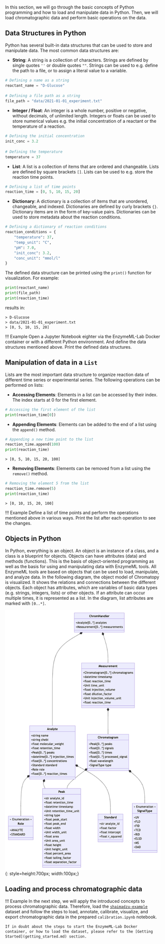 In this section, we will go through the basic concepts of Python programming and how to load and manipulate data in Python. Then, we will load chromatographic data and perform basic operations on the data.

## Data Structures in Python

Python has several built-in data structures that can be used to store and manipulate data. The most common data structures are:

- **String**: A string is a collection of characters. Strings are defined by single quotes `''` or double quotes `""`. Strings can be used to e.g. define the path to a file, or to assign a literal value to a variable.
```python
# Defining a name as a string
reactant_name = "D-Glucose"

# Defining a file path as a string
file_path = "data/2021-01-01_experiment.txt"
```

- **Integer / Float**: An integer is a whole number, positive or negative, without decimals, of unlimited length. Integers or floats can be used to store numerical values e.g. the initial concentration of a reactant or the temperature of a reaction.
```python
# Defining the initial concentration
init_conc = 3.2

# Defining the temperature
temperature = 37
```

- **List**: A list is a collection of items that are ordered and changeable. Lists are defined by square brackets `[]`. Lists can be used to e.g. store the reaction time points.
```python
# Defining a list of time points
reaction_time = [0, 5, 10, 15, 20]
```

- **Dictionary**: A dictionary is a collection of items that are unordered, changeable, and indexed. Dictionaries are defined by curly brackets `{}`. Dictionary items are in the form of key-value pairs. Dictionaries can be used to store metadata about the reaction conditions.
```python
# Defining a dictionary of reaction conditions
reaction_conditions = {
    "temperature": 37,
    "temp_unit": "C",
    "pH": 7.0,
    "init_conc": 3.2,
    "conc_unit": "mmol/l"
}
```


The defined data structure can be printed using the `print()` function for visualization. For example:
```python
print(reactant_name)
print(file_path)
print(reaction_time)
```
results in:
```text
> D-Glucose
> data/2021-01-01_experiment.txt
> [0, 5, 10, 15, 20]
```

!!! Example
    Open a Jupyter Notebook eighter via the EnzymeML-Lab Docker container or with a different Python environment. And define the data structures mentioned above. Print the defined data structures.
    

## Manipulation of data in a `List`

Lists are the most important data structure to organize reaction data of different time series or experimental series. The following operations can be performed on lists:

- **Accessing Elements**: Elements in a list can be accessed by their index. The index starts at 0 for the first element.
```python
# Accessing the first element of the list
print(reaction_time[0])
```

- **Appending Elements**: Elements can be added to the end of a list using the `append()` method.
```python
# Appending a new time point to the list
reaction_time.append(100)
print(reaction_time)
```
```text
> [0, 5, 10, 15, 20, 100]
```

- **Removing Elements**: Elements can be removed from a list using the `remove()` method.
```python
# Removing the element 5 from the list
reaction_time.remove(5)
print(reaction_time)
```
```text
> [0, 10, 15, 20, 100]
```

!!! Example
    Define a list of time points and perform the operations mentioned above in various ways. Print the list after each operation to see the changes.

## Objects in Python

In Python, everything is an object. An object is an instance of a class, and a class is a blueprint for objects. Objects can have attributes (data) and methods (functions). This is the basis of object-oriented programming as well as the basis for using and manipulating data with EnzymeML tools. All EnzymeML tools are based on objects that can be used to load, manipulate, and analyze data. In the following diagram, the object model of Chromatopy is visualized. It shows the relations and connections between the different objects. Each object has attributes, which are variables of basic data types (e.g. strings, integers, lists) or other objects. If an attribute can occur multiple times, it is represented as a list. In the diagram, list attributes are marked with `[0..*]`. 

![EnzymeML Object Model](figs/model_chromatopy.png){: style=height:700px; width:100px;}

## Loading and process chromatographic data
!!! Example
    In the next step, we will apply the introduced concepts to process chromatographic data. Therefore, load the [`shaimadzu-example`](https://github.com/haeussma/shimadzu-example) dataset and follow the steps to load, annotate, calibrate, visualize, and export chromatographic data in the prepared `calibration.ipynb` notebook.

    If in doubt about the steps to start the EnzymeML-Lab Docker container, or how to load the dataset, please refer to the [Getting Started](getting_started.md) section.